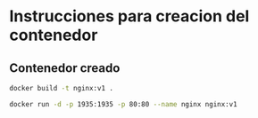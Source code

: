 # Instrucciones para creacion del contenedor

## Contenedor creado

```bash
docker build -t nginx:v1 .
```

```bash
docker run -d -p 1935:1935 -p 80:80 --name nginx nginx:v1
```